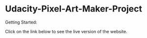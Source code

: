 # Udacity-Pixel-Art-Maker-Project

Getting Started:

Click on the link below to see the live version of the website.
